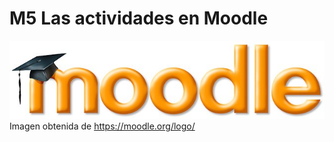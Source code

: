 
# M5 Las actividades en Moodle

![](img/logo-1024x254.jpg)
Imagen obtenida de https://moodle.org/logo/